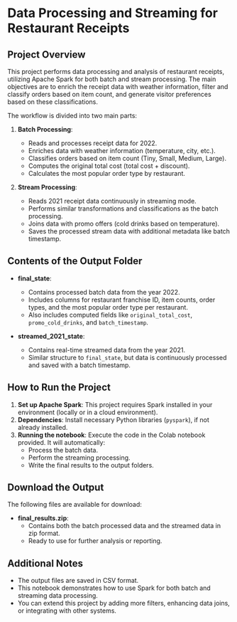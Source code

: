 # Data Processing and Streaming for Restaurant Receipts

## Project Overview

This project performs data processing and analysis of restaurant receipts, utilizing Apache Spark for both batch and stream processing. The main objectives are to enrich the receipt data with weather information, filter and classify orders based on item count, and generate visitor preferences based on these classifications.

The workflow is divided into two main parts:

1. **Batch Processing**:
   - Reads and processes receipt data for 2022.
   - Enriches data with weather information (temperature, city, etc.).
   - Classifies orders based on item count (Tiny, Small, Medium, Large).
   - Computes the original total cost (total cost + discount).
   - Calculates the most popular order type by restaurant.

2. **Stream Processing**:
   - Reads 2021 receipt data continuously in streaming mode.
   - Performs similar transformations and classifications as the batch processing.
   - Joins data with promo offers (cold drinks based on temperature).
   - Saves the processed stream data with additional metadata like batch timestamp.

## Contents of the Output Folder

- **final_state**:
   - Contains processed batch data from the year 2022.
   - Includes columns for restaurant franchise ID, item counts, order types, and the most popular order type per restaurant.
   - Also includes computed fields like `original_total_cost`, `promo_cold_drinks`, and `batch_timestamp`.

- **streamed_2021_state**:
   - Contains real-time streamed data from the year 2021.
   - Similar structure to `final_state`, but data is continuously processed and saved with a batch timestamp.

## How to Run the Project

1. **Set up Apache Spark**: This project requires Spark installed in your environment (locally or in a cloud environment).
2. **Dependencies**: Install necessary Python libraries (`pyspark`), if not already installed.
3. **Running the notebook**: Execute the code in the Colab notebook provided. It will automatically:
   - Process the batch data.
   - Perform the streaming processing.
   - Write the final results to the output folders.

## Download the Output

The following files are available for download:

- **final_results.zip**:
   - Contains both the batch processed data and the streamed data in zip format.
   - Ready to use for further analysis or reporting.

## Additional Notes

- The output files are saved in CSV format.
- This notebook demonstrates how to use Spark for both batch and streaming data processing.
- You can extend this project by adding more filters, enhancing data joins, or integrating with other systems.

